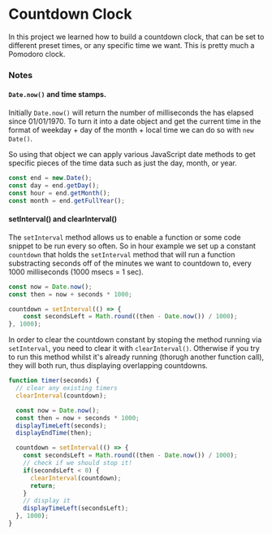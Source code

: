 # Countdown Clock

In this project we learned how to build a countdown clock, that can be set to different preset times, or any specific time we want. This is pretty much a Pomodoro clock.

### Notes

#### `Date.now()` and time stamps.

Initially `Date.now()` will return the number of milliseconds the has elapsed since 01/01/1970. To turn it into a date object and get the current time in the format of weekday + day of the month + local time we can do so with `new Date()`.

So using that object we can apply various JavaScript date methods to get specific pieces of the time data such as just the day, month, or year.

```javascript
const end = new.Date();
const day = end.getDay();
const hour = end.getMonth();
const month = end.getFullYear();
```
#### setInterval() and clearInterval()

The `setInterval` method allows us to enable a function or some code snippet to be run every so often. So in hour example we  set up a constant `countdown` that holds the `setInterval` method that will run a function substracting seconds off of the minutes we want to countdown to, every 1000 milliseconds (1000 msecs = 1 sec).

```javascript  
const now = Date.now();
const then = now + seconds * 1000;

countdown = setInterval(() => {
    const secondsLeft = Math.round((then - Date.now()) / 1000);
}, 1000);
```

In order to clear the countdown constant by stoping the method running via `setInterval`, you need to clear it with `clearInterval()`. Otherwise if you try to run this method whilst it's already running (thorugh another function call), they will both run, thus displaying overlapping countdowns. 

```javascript
function timer(seconds) {
  // clear any existing timers
  clearInterval(countdown);

  const now = Date.now();
  const then = now + seconds * 1000;
  displayTimeLeft(seconds);
  displayEndTime(then);

  countdown = setInterval(() => {
    const secondsLeft = Math.round((then - Date.now()) / 1000);
    // check if we should stop it!
    if(secondsLeft < 0) {
      clearInterval(countdown);
      return;
    }
    // display it
    displayTimeLeft(secondsLeft);
  }, 1000);
}

```

